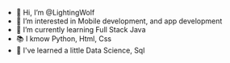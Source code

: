 - 👋 Hi, I’m @LightingWolf
- 👀 I’m interested in Mobile development, and app development
- 🌱 I’m currently learning Full Stack Java
- 📚 I kmow Python, Html, Css
- 📖 I've learned a little Data Science, Sql


<!---
LightingWolf/LightingWolf is a ✨ special ✨ repository because its `README.md` (this file) appears on your GitHub profile.
You can click the Preview link to take a look at your changes.
--->
